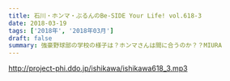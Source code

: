 ```yaml
---
title: 石川・ホンマ・ぶるんのBe-SIDE Your Life! vol.618-3
date: 2018-03-19
tags: ['2018年', '2018年03月']
draft: false
summary: 強豪野球部の学校の様子は？ホンマさんは間に合うのか？？MIURA
---
```


http://project-phi.ddo.jp/ishikawa/ishikawa618_3.mp3
